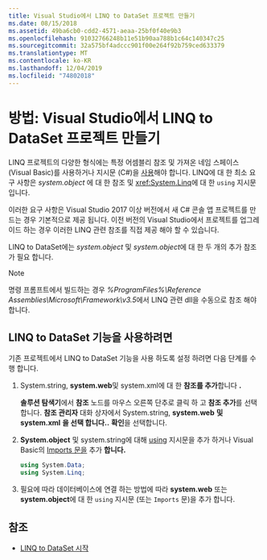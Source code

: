 ```yaml
---
title: Visual Studio에서 LINQ to DataSet 프로젝트 만들기
ms.date: 08/15/2018
ms.assetid: 49ba6cb0-cdd2-4571-aeaa-25bf0f40e9b3
ms.openlocfilehash: 91032766248b11e51b90aa788b1c64c140347c25
ms.sourcegitcommit: 32a575bf4adccc901f00e264f92b759ced633379
ms.translationtype: MT
ms.contentlocale: ko-KR
ms.lasthandoff: 12/04/2019
ms.locfileid: "74802018"
---
```

# <a name="how-to-create-a-linq-to-dataset-project-in-visual-studio"></a>방법: Visual Studio에서 LINQ to DataSet 프로젝트 만들기

LINQ 프로젝트의 다양한 형식에는 특정 어셈블리 참조 및 가져온 네임 스페이스 (Visual Basic)를 사용하거나 지시문 (C#)을 [사용](../../../csharp/language-reference/keywords/using-directive.md)해야 합니다. LINQ에 대 한 최소 요구 사항은 *system.object* 에 대 한 참조 및 <xref:System.Linq>에 대 한 `using` 지시문입니다.

이러한 요구 사항은 Visual Studio 2017 이상 버전에서 새 C# 콘솔 앱 프로젝트를 만드는 경우 기본적으로 제공 됩니다. 이전 버전의 Visual Studio에서 프로젝트를 업그레이드 하는 경우 이러한 LINQ 관련 참조를 직접 제공 해야 할 수 있습니다.

LINQ to DataSet에는 *system.object* 및 *system.object*에 대 한 두 개의 추가 참조가 필요 합니다.

> [!NOTE]
> 명령 프롬프트에서 빌드하는 경우 *%ProgramFiles%\Reference Assemblies\Microsoft\Framework\v3.5*에서 LINQ 관련 dll을 수동으로 참조 해야 합니다.

## <a name="to-enable-linq-to-dataset-functionality"></a>LINQ to DataSet 기능을 사용하려면

기존 프로젝트에서 LINQ to DataSet 기능을 사용 하도록 설정 하려면 다음 단계를 수행 합니다.

1. System.string, **system.web**및 system.xml에 대 한 **참조를 추가**합니다 **.**

   **솔루션 탐색기**에서 **참조** 노드를 마우스 오른쪽 단추로 클릭 하 고 **참조 추가**를 선택 합니다. **참조 관리자** 대화 상자에서 System.string, **system.web** **및 system.xml** **을 선택 합니다..** **확인**을 선택합니다.

1. **System.object** 및 system.string에 대해 [using](../../../csharp/language-reference/keywords/using-directive.md) 지시문을 추가 하거나 Visual Basic의 [Imports 문을](../../../visual-basic/language-reference/statements/imports-statement-net-namespace-and-type.md) 추가 **합니다.**

   ```csharp
   using System.Data;
   using System.Linq;
   ```

1. 필요에 따라 데이터베이스에 연결 하는 방법에 따라 **system.web** 또는 **system.object**에 대 한 `using` 지시문 (또는 `Imports` 문)을 추가 합니다.

## <a name="see-also"></a>참조

- [LINQ to DataSet 시작](getting-started-linq-to-dataset.md)
